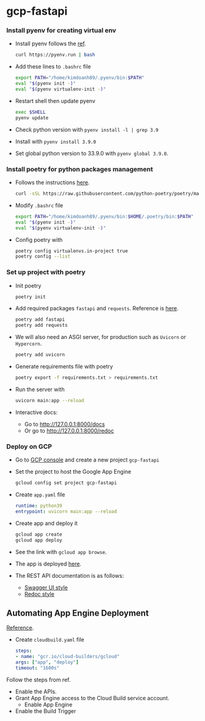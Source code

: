 # gcp-fastapi


### Install pyenv for creating virtual env

- Install pyenv follows the [ref](https://github.com/pyenv/pyenv-installer).

    ```bash
    curl https://pyenv.run | bash
    ```

- Add these lines to `.bashrc` file

    ```bash
    export PATH="/home/kimdoanh89/.pyenv/bin:$PATH"
    eval "$(pyenv init -)"
    eval "$(pyenv virtualenv-init -)"
    ```
- Restart shell then update pyenv

    ```bash
    exec $SHELL
    pyenv update
    ```

- Check python version with `pyenv install -l | grep 3.9`
- Install with `pyenv install 3.9.0`
- Set global python version to 33.9.0 with `pyenv global 3.9.0`.

### Install poetry for python packages management

- Follows the instructions [here](https://python-poetry.org/docs/).

    ```bash
    curl -sSL https://raw.githubusercontent.com/python-poetry/poetry/master/get-poetry.py | python -
    ```

- Modify `.bashrc` file

    ```bash
    export PATH="/home/kimdoanh89/.pyenv/bin:$HOME/.poetry/bin:$PATH"
    eval "$(pyenv init -)"
    eval "$(pyenv virtualenv-init -)"
    ```

- Config poetry with

    ```bash
    poetry config virtualenvs.in-project true
    poetry config --list
    ```

### Set up project with poetry

- Init poetry
    ```bash
    poetry init
    ```

- Add required packages `fastapi` and `requests`. Reference is [here](https://fastapi.tiangolo.com/).

    ```bash
    poetry add fastapi
    poetry add requests
    ```

- We will also need an ASGI server, for production such as `Uvicorn` or `Hypercorn`.

    ```bash
    poetry add uvicorn
    ```

- Generate requirements file with poetry

    ```bash
    poetry export -f requirements.txt > requirements.txt
    ```

- Run the server with

    ```bash
    uvicorn main:app --reload
    ```

- Interactive docs:
  - Go to http://127.0.0.1:8000/docs
  - Or go to http://127.0.0.1:8000/redoc

### Deploy on GCP

- Go to [GCP console](https://console.cloud.google.com/) and create a new project `gcp-fastapi`

- Set the project to host the Google App Engine

    ```bash
    gcloud config set project gcp-fastapi
    ```
- Create `app.yaml` file

    ```yaml
    runtime: python39
    entrypoint: uvicorn main:app --reload
    ```

- Create app and deploy it

    ```bash
    gcloud app create
    gcloud app deploy
    ```

- See the link with `gcloud app browse`.

- The app is deployed [here](https://gcp-fastapi.ey.r.appspot.com).
- The REST API documentation is as follows:
  - [Swagger UI style](https://gcp-fastapi.ey.r.appspot.com/docs)
  - [Redoc style](https://gcp-fastapi.ey.r.appspot.com/redoc)

## Automating App Engine Deployment
[Reference](https://cloud.google.com/source-repositories/docs/quickstart-triggering-builds-with-source-repositories).

- Create `cloudbuild.yaml` file

    ```yaml
    steps:
    - name: "gcr.io/cloud-builders/gcloud"
    args: ["app", "deploy"]
    timeout: "1600s"
    ```


Follow the steps from ref.
- Enable the APIs.
- Grant App Engine access to the Cloud Build service account.
  - Enable App Engine
- Enable the Build Trigger

